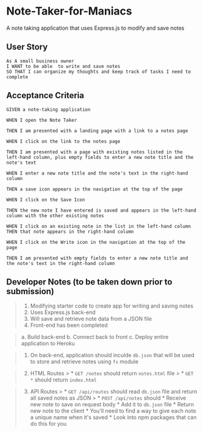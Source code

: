 # Note-Taker-for-Maniacs
A note taking application that uses Express.js to modify and save notes

## User Story
```
As A small business owner
I WANT to be able  to write and save notes
SO THAT I can organize my thoughts and keep track of tasks I need to complete
```

## Acceptance Criteria
```
GIVEN a note-taking application

WHEN I open the Note Taker

THEN I am presented with a landing page with a link to a notes page

WHEN I click on the link to the notes page

THEN I am presented with a page with existing notes listed in the left-hand column, plus empty fields to enter a new note title and the note's text

WHEN I enter a new note title and the note's text in the right-hand column

THEN a save icon appears in the navigation at the top of the page

WHEN I click on the Save Icon

THEN the new note I have entered is saved and appears in the left-hand column with the other existing notes

WHEN I click on an existing note in the list in the left-hand column
THEN that note appears in the right-hand column

WHEN I click on the Write icon in the navigation at the top of the page

THEN I am presented with empty fields to enter a new note title and the note's text in the right-hand column
```

## Developer Notes (to be taken down prior to submission)
> 1) Modifying starter code to create app for writing and saving notes
> 2) Uses Express.js back-end
> 3) Will save and retrieve note data from a JSON file
> 4) Front-end has been completed

<!-- TODO -->
> a. Build back-end
> b. Connect back to front
> c. Deploy entire application to Heroku

<!-- Getting started -->

> 1. On back-end, application should inculde `db.json` that will be used to store and retrieve notes using `fs` module

> 2. HTML Routes
    > * `GET /notes` should return `notes.html` file
    > * `GET *` should return `index.html`

> 3. API Routes
    > * `GET /api/routes` should read `db.json` file and return all saved notes as JSON
    > * `POST /api/notes` should
        * Receive new note to save on request body
        * Add it to `db.json` file
        * Return new note to the client
        * You'll need to find a way to give each note a unique name when it's saved
            * Look into npm packages that can do this for you